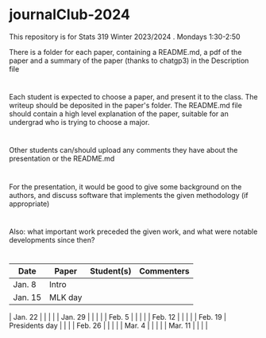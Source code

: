 # journalClub-2024


This repository is for Stats 319 Winter 2023/2024 . Mondays 1:30-2:50

There is a folder for each paper, containing a README.md, a pdf of the paper and a summary of the paper (thanks to chatgp3) in
the Description file
#
Each student is expected to choose a paper, and present it to the class. The writeup should be deposited in the paper's folder.
The README.md file should contain a high level explanation of the paper, suitable for an undergrad who is trying to choose a major.

#
Other students can/should upload  any comments they have about the presentation or the README.md
#
For the presentation, it would be good to  give some background on the authors, and discuss software that implements the given methodology (if appropriate)
#
Also: what important work preceded the given work, and what were notable developments since then?
#

| Date | Paper   | Student(s) |   Commenters  |   
|----| ---- |-------- |   ---------   |
|   Jan. 8   |  Intro      |            |     |
|   Jan. 15   |  MLK day      |            | |



|   Jan. 22   |        |            | |
|   Jan. 29   |        |            | |
|   Feb. 5   |        |            | |
|   Feb. 12   |        |            | |
|   Feb. 19   |   Presidents day     |   |          |
|   Feb.  26   |        |            | |
|   Mar. 4   |        |             | |
 |   Mar. 11   |        |          | |


